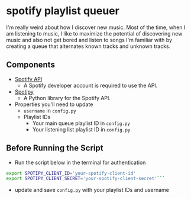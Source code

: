 # spotify playlist queuer

I'm really weird about how I discover new music. Most of the time, when I am listening to music, I like to maximize the potential of discovering new music and also not get bored and listen to songs I'm familiar with by creating a queue that alternates known tracks and unknown tracks.

## Components

- [Spotify API](https://developer.spotify.com/documentation/web-api/)
  - A Spotify developer account is required to use the API.
- [Spotipy](https://spotipy.readthedocs.io/en/2.16.1/)
  - A Python library for the Spotify API.
- Properties you'll need to update
  - `username` in `config.py`
  - Playlist IDs
    - Your main queue playlist ID in `config.py`
    - Your listening list playlist ID in `config.py`

## Before Running the Script

- Run the script below in the terminal for authentication

````bash
export SPOTIPY_CLIENT_ID='your-spotify-client-id'
export SPOTIPY_CLIENT_SECRET='your-spotify-client-secret'```
````

- update and save `config.py` with your playlist IDs and username
